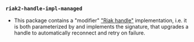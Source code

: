 ### `riak2-handle-impl-managed`

* This package contains a "modifier"
  ["Riak handle"](../riak2-core/src/Riak/Interface/Signature.hsig)
  implementation, i.e. it is both parameterized by and implements the signature,
  that upgrades a handle to automatically reconnect and retry on failure.
